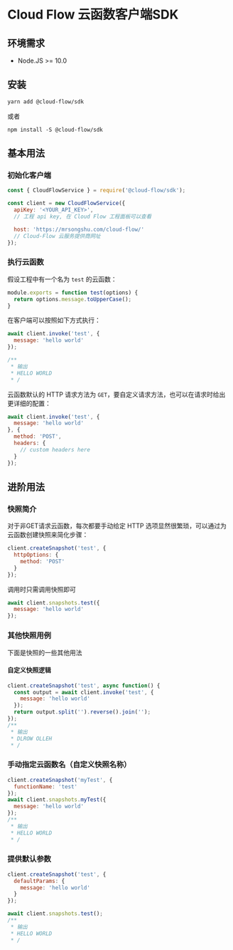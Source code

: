 # Cloud Flow 云函数客户端SDK


## 环境需求

- Node.JS >= 10.0



## 安装

```bash
yarn add @cloud-flow/sdk
```

或者

```
npm install -S @cloud-flow/sdk
```


## 基本用法

### 初始化客户端

```js
const { CloudFlowService } = require('@cloud-flow/sdk');

const client = new CloudFlowService({
  apiKey: '<YOUR_API_KEY>',
  // 工程 api key, 在 Cloud Flow 工程面板可以查看

  host: 'https://mrsongshu.com/cloud-flow/'
  // Cloud-Flow 云服务提供商网址
});
```



### 执行云函数

假设工程中有一个名为 `test` 的云函数：
```js
module.exports = function test(options) {
  return options.message.toUpperCase();
}
```

在客户端可以按照如下方式执行：


```js
await client.invoke('test', {
  message: 'hello world'
});

/**
 * 输出
 * HELLO WORLD
 * /
```

云函数默认的 HTTP 请求方法为 `GET`，要自定义请求方法，也可以在请求时给出更详细的配置：
```js
await client.invoke('test', {
  message: 'hello world'
}, {
  method: 'POST',
  headers: {
    // custom headers here
  }
});
```



## 进阶用法

### 快照简介

对于非GET请求云函数，每次都要手动给定 HTTP 选项显然很繁琐，可以通过为云函数创建快照来简化步骤：

```js
client.createSnapshot('test', {
  httpOptions: {
    method: 'POST'
  }
});
```


调用时只需调用快照即可
```js
await client.snapshots.test({
  message: 'hello world'
});
```


### 其他快照用例

下面是快照的一些其他用法

#### 自定义快照逻辑
```js
client.createSnapshot('test', async function() {
  const output = await client.invoke('test', {
    message: 'hello world'
  });
  return output.split('').reverse().join('');
});
/**
 * 输出
 * DLROW OLLEH
 * /
```



### 手动指定云函数名（自定义快照名称）

```js
client.createSnapshot('myTest', {
  functionName: 'test'
});
await client.snapshots.myTest({
  message: 'hello world'
});
/**
 * 输出
 * HELLO WORLD
 * /
```


### 提供默认参数

```js
client.createSnapshot('test', {
  defaultParams: {
    message: 'hello world'
  }
});

await client.snapshots.test();
/**
 * 输出
 * HELLO WORLD
 * /
```
